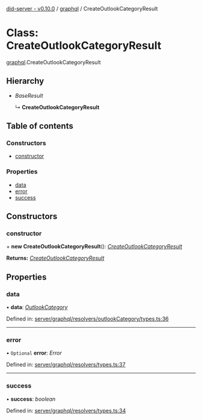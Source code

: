 [did-server - v0.10.0](../README.md) / [graphql](../modules/graphql.md) / CreateOutlookCategoryResult

# Class: CreateOutlookCategoryResult

[graphql](../modules/graphql.md).CreateOutlookCategoryResult

## Hierarchy

* *BaseResult*

  ↳ **CreateOutlookCategoryResult**

## Table of contents

### Constructors

- [constructor](graphql.createoutlookcategoryresult.md#constructor)

### Properties

- [data](graphql.createoutlookcategoryresult.md#data)
- [error](graphql.createoutlookcategoryresult.md#error)
- [success](graphql.createoutlookcategoryresult.md#success)

## Constructors

### constructor

\+ **new CreateOutlookCategoryResult**(): [*CreateOutlookCategoryResult*](graphql.createoutlookcategoryresult.md)

**Returns:** [*CreateOutlookCategoryResult*](graphql.createoutlookcategoryresult.md)

## Properties

### data

• **data**: [*OutlookCategory*](graphql.outlookcategory.md)

Defined in: [server/graphql/resolvers/outlookCategory/types.ts:36](https://github.com/Puzzlepart/did/blob/dev/server/graphql/resolvers/outlookCategory/types.ts#L36)

___

### error

• `Optional` **error**: *Error*

Defined in: [server/graphql/resolvers/types.ts:37](https://github.com/Puzzlepart/did/blob/dev/server/graphql/resolvers/types.ts#L37)

___

### success

• **success**: *boolean*

Defined in: [server/graphql/resolvers/types.ts:34](https://github.com/Puzzlepart/did/blob/dev/server/graphql/resolvers/types.ts#L34)
